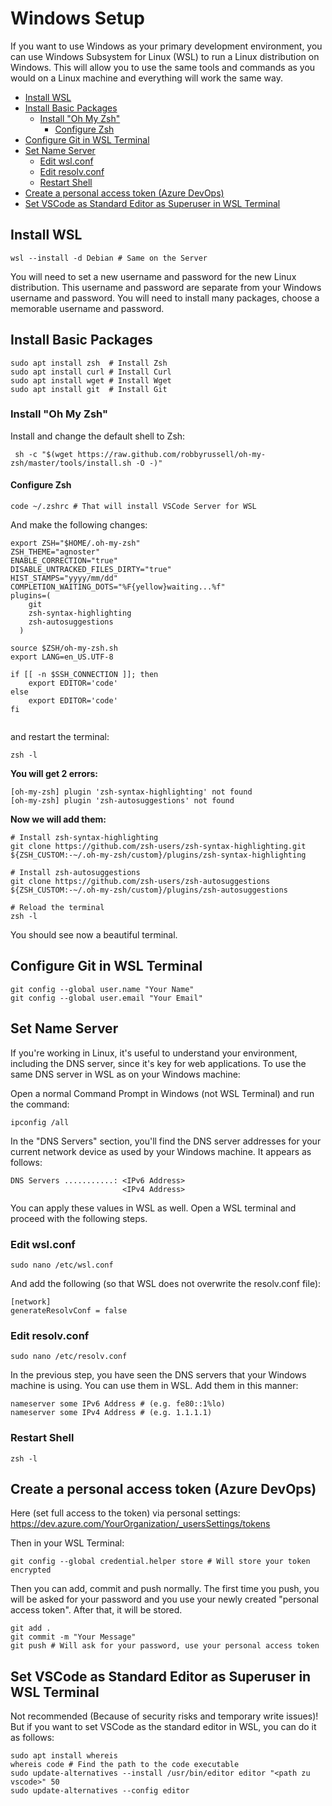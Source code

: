 # Windows Setup

If you want to use Windows as your primary development environment, you can use Windows Subsystem for Linux (WSL) to run a Linux distribution on Windows. This will allow you to use the same tools and commands as you would on a Linux machine and everything will work the same way.

<!-- @import "[TOC]" {cmd="toc" depthFrom=2 depthTo=6 orderedList=false} -->

<!-- code_chunk_output -->

- [Install WSL](#install-wsl)
- [Install Basic Packages](#install-basic-packages)
  - [Install "Oh My Zsh"](#install-oh-my-zsh)
    - [Configure Zsh](#configure-zsh)
- [Configure Git in WSL Terminal](#configure-git-in-wsl-terminal)
- [Set Name Server](#set-name-server)
  - [Edit wsl.conf](#edit-wslconf)
  - [Edit resolv.conf](#edit-resolvconf)
  - [Restart Shell](#restart-shell)
- [Create a personal access token (Azure DevOps)](#create-a-personal-access-token-azure-devops)
- [Set VSCode as Standard Editor as Superuser in WSL Terminal](#set-vscode-as-standard-editor-as-superuser-in-wsl-terminal)

<!-- /code_chunk_output -->

## Install WSL

```shell
wsl --install -d Debian # Same on the Server
```

You will need to set a new username and password for the new Linux distribution. This username and password are separate from your Windows username and password. You will need to install many packages, choose a memorable username and password.

## Install Basic Packages

```shell
sudo apt install zsh  # Install Zsh
sudo apt install curl # Install Curl
sudo apt install wget # Install Wget
sudo apt install git  # Install Git
```

### Install "Oh My Zsh"

Install and change the default shell to Zsh:

```shell
 sh -c "$(wget https://raw.github.com/robbyrussell/oh-my-zsh/master/tools/install.sh -O -)"
```

#### Configure Zsh

```shell
code ~/.zshrc # That will install VSCode Server for WSL
```

And make the following changes:

```shell
export ZSH="$HOME/.oh-my-zsh"
ZSH_THEME="agnoster"
ENABLE_CORRECTION="true"
DISABLE_UNTRACKED_FILES_DIRTY="true"
HIST_STAMPS="yyyy/mm/dd"
COMPLETION_WAITING_DOTS="%F{yellow}waiting...%f"
plugins=(
    git
    zsh-syntax-highlighting
    zsh-autosuggestions
  )

source $ZSH/oh-my-zsh.sh
export LANG=en_US.UTF-8

if [[ -n $SSH_CONNECTION ]]; then
    export EDITOR='code'
else
    export EDITOR='code'
fi


```

and restart the terminal:

```shell
zsh -l
```

**You will get 2 errors:**

```shell
[oh-my-zsh] plugin 'zsh-syntax-highlighting' not found
[oh-my-zsh] plugin 'zsh-autosuggestions' not found
```

**Now we will add them:**

```shell
# Install zsh-syntax-highlighting
git clone https://github.com/zsh-users/zsh-syntax-highlighting.git ${ZSH_CUSTOM:-~/.oh-my-zsh/custom}/plugins/zsh-syntax-highlighting

# Install zsh-autosuggestions
git clone https://github.com/zsh-users/zsh-autosuggestions ${ZSH_CUSTOM:-~/.oh-my-zsh/custom}/plugins/zsh-autosuggestions

# Reload the terminal
zsh -l
```

You should see now a beautiful terminal.

## Configure Git in WSL Terminal

```shell
git config --global user.name "Your Name"
git config --global user.email "Your Email"
```

## Set Name Server

If you're working in Linux, it's useful to understand your environment, including the DNS server, since it's key for web applications. To use the same DNS server in WSL as on your Windows machine:

Open a normal Command Prompt in Windows (not WSL Terminal) and run the command:

```shell
ipconfig /all
```

In the "DNS Servers" section, you'll find the DNS server addresses for your current network device as used by your Windows machine. It appears as follows:

```shell
DNS Servers ...........: <IPv6 Address>
                         <IPv4 Address>

```

You can apply these values in WSL as well. Open a WSL terminal and proceed with the following steps.

### Edit wsl.conf

```shell
sudo nano /etc/wsl.conf
```

And add the following (so that WSL does not overwrite the resolv.conf file):

```shell
[network]
generateResolvConf = false
```

### Edit resolv.conf

```shell
sudo nano /etc/resolv.conf
```

In the previous step, you have seen the DNS servers that your Windows machine is using. You can use them in WSL. Add them in this manner:

```shell
nameserver some IPv6 Address # (e.g. fe80::1%lo)
nameserver some IPv4 Address # (e.g. 1.1.1.1)
```

### Restart Shell

```shell
zsh -l
```

## Create a personal access token (Azure DevOps)

Here (set full access to the token) via personal settings: <https://dev.azure.com/YourOrganization/_usersSettings/tokens>

Then in your WSL Terminal:

```shell
git config --global credential.helper store # Will store your token encrypted
```

Then you can add, commit and push normally. The first time you push, you will be asked for your password and you use your newly created "personal access token". After that, it will be stored.

```shell
git add .
git commit -m "Your Message"
git push # Will ask for your password, use your personal access token
```

## Set VSCode as Standard Editor as Superuser in WSL Terminal

Not recommended (Because of security risks and temporary write issues)! But if you want to set VSCode as the standard editor in WSL, you can do it as follows:

```shell
sudo apt install whereis
whereis code # Find the path to the code executable
sudo update-alternatives --install /usr/bin/editor editor "<path zu vscode>" 50
sudo update-alternatives --config editor
```
